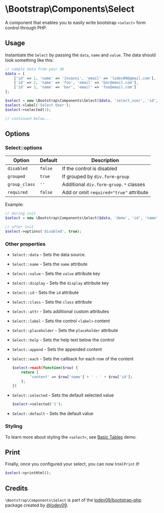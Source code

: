 \Bootstrap\Components\Select
============================

A component that enables you to easily write bootstrap `<select>` form control through PHP.

## Usage

Instantiate the `Select` by passing the `data`, `name` and `value`. The data should look something like this:

```php
// sample data from your db
$data = [
    ['id' => 1, 'name' => 'Jovanni', 'email' => 'lodev09@gmail.com'],
    ['id' => 2, 'name' => 'foo', 'email' => 'bar@email.com'],
    ['id' => 3, 'name' => 'bar', 'email' => 'foo@email.com']
];

$select = new \Bootstrap\Components\Select($data, 'select_user', 'id', 'name');
$select->label('Select User');
$select->selected(1);

// continued below...
```

## Options

### Select::options

| Option | Default | Description |
| ------ | ------- | ----------- |
| `disabled` | `false` | If the control is disabled |
| `grouped` | `true` | If grouped by `div.form-group` |
| `group_class` | `''` | Additional `div.form-gruop.*` classes |
| `required` | `false` | Add or omit `required="true"` attribute |

Example:
```php
// during init
$select = new \Bootstrap\Components\Select($data, 'demo', 'id', 'name', ['disabled' => true]);

// after init
$select->options('disabled', true);
```

### Other properties

- `Select::data` - Sets the data source.
- `Select::name` - Sets the `name` attribute
- `Select::value` - Sets the `value` attribute key
- `Select::display` - Sets the `display` attribute key
- `Select::id` - Sets the `id` attribute
- `Select::class` - Sets the `class` attribute
- `Select::attr` - Sets additional custom attributes
- `Select::label` - Sets the control `<label>` content
- `Select::placeholder` - Sets the `placeholder` attribute
- `Select::help` - Sets the help text below the control
- `Select::append` - Sets the appended content
- `Select::each` - Sets the callback for each row of the content

	```php
	$select->each(function($row) {
		return [
			'content' => $row['name'] + ' - ' + $row['id'];
		];
	})
	```

- `Select::selected` - Sets the default selected value

	```php
	$select->selected('1');
	```

- `Select::default` - Sets the default value

### Styling

To learn more about styling the `<select>`, see [Basic Tables](form_basic_inputs.php) demo.

## Print

Finally, once you configured your select, you can now `htmlPrint` it!
```php
$select->printHtml();
```

## Credits

`\Bootstrap\Components\Select` is part of the [lodev09/bootstrap-php](https://github.com/lodev09/bootstrap-php) package created by [@lodev09](https://twitter.com/lodev09).